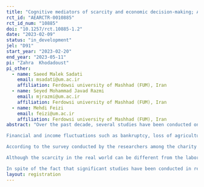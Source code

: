 ```yaml
---
title: "Cognitive mediators of scarcity and economic decision-making; A lab experiment"
rct_id: "AEARCTR-0010885"
rct_id_num: "10885"
doi: "10.1257/rct.10885-1.2"
date: "2023-02-09"
status: "in_development"
jel: "D91"
start_year: "2023-02-20"
end_year: "2023-05-11"
pi: "Zahra  Khodadoust"
pi_other:
  - name: Saeed Malek Sadati
    email: msadati@um.ac.ir
    affiliation: Ferdowsi university of Mashhad (FUM), Iran
  - name: Seyed Mohammad Javad Razmi
    email: mjrazmi@um.ac.ir
    affiliation: Ferdowsi university of Mashhad (FUM), Iran
  - name: Mehdi Feizi
    email: feizi@um.ac.ir
    affiliation: Ferdowsi university of Mashhad (FUM), Iran
abstract: "Over the past decade, several studies have been conducted on the topic of scarcity and its impact on behavior and decision-making. The expansion of interdisciplinary studies of economics and psychology with the advancement of the tools and methods of behavioral and cognitive experiments, especially in the field of brain research, has led to interesting information in this area. Researchers have used the scarcity literature to study and better understand the behavior of consumers, workers, farmers, shoppers, villagers, retailers, etc. in various situations when they experience scarcity of time, food, money, income, liquidity, and so on.
Financial and income fluctuations such as bankruptcy, loss of agricultural products due to natural disasters, high inflation, financial pressure due to large expenses such as buying a house, marriage, and illness, and periods of unemployment due to changing jobs or economic recession, all of these cases which can influence people's perception of resource scarcity. Investigating whether people in such conditions are more prone to make non-optimal decisions is one of the results that studies in the field of decision-making in scarcity can lead to. Since poverty is defined as financial scarcity in its chronic and acute forms, several studies have been conducted with the aim of investigating the behaviors of the poor using the literature on scarcity.
According to the survey conducted by the researchers among the charity's clients in Mashhad, lack of effort to get out of adversity situations, use of employment loans for consumption expenses, marriage of children at a young age, unwillingness to study and skill training, employment in low-income activities Without insurance, despite the offer of better jobs and multiple addictions were ineffective behaviors of clients.
Although the scarcity in the real world can be different from the laboratory conditions in terms of intensity and duration, but studying in a laboratory experiment is always a prerequisite for the accurate and appropriate design of Community-based and field interventions in each area. The cognitive approach to the problem of scarcity and the non-optimal behavior of people in the conditions of scarcity is a new explanation for the phenomenon of persistence of poverty, which complicates the analysis of this phenomenon and policies to reduce it. 
In spite of the fact that significant studies have been conducted in recent years about people's behavior in scarcity conditions with laboratory methods, the way financial scarcity affects economic preferences and cognitive mechanisms that mediate the effect still requires field and laboratory studies and designing creative experiments to explain some contradictory effects is (Brijan and Antonides, 2021). Therefore, in the current research, the focus is on measuring the effect of scarcity on working memory and inhibitory control to better understand the relationship between a scarcity and decision-making. In this study, the effect of scarcity due to cognitive load on time and risk preferences is investigated, since risk preferences and time preferences have been mentioned as important functions in shaping decisions (Glimcher, 2015, 260). It has been noted to check whether cognitive load leads to changes in economic preferences in scarcity conditions, two factors of working memory and inhibitory control, which are executive functions and mental bandwidth components, will be evaluated."
layout: registration
---
```


